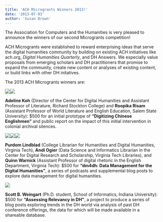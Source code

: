 ```yaml
---
title: 'ACH Microgrants Winners 2013!'
date: '2013-07-03'
author: 'Susan Brown'
---
```

The Association for Computers and the Humanities is very pleased to announce the winners of our second Microgrants competition!

ACH Microgrants were established to reward enterprising ideas that serve the digital humanities community by building on existing ACH initiatives like ach.org, *Digital Humanities Quarterly*, and DH Answers. We especially value proposals from emerging scholars and DH practitioners that promise to expand the community, create new content or analyses of existing content, or build links with other DH initatives.

The 2013 ACH Microgrants winners are:


![](http://www.ach.org/sites/default/files/koh.jpg)![](http://www.ach.org/sites/default/files/Risam.jpg)

**Adeline Koh** (Director of the Center for Digital Humanities and Assistant Professor of Literature, Richard Stockton College) and **Roopika Risam** (Assistant Professor of World Literature and English Education, Salem State University): $500 for an initial prototype of **“Digitizing Chinese Englishmen”** and public report on the impact of this initial intervention in colonial archival silences.


![](http://www.ach.org/sites/default/files/lindblad.jpg)![](http://www.ach.org/sites/default/files/ogier.jpg)![](http://www.ach.org/sites/default/files/warnick.jpg)

**Purdom Lindblad** (College Librarian for Humanities and Digital Humanities, Virginia Tech), **Andi Ogier** (Data Science and Informatics Librarian in the Center for Digital Research and Scholarship, Virginia Tech Libraries), and **Quinn Warnick** (Assistant Professor of digital rhetoric in the English Department, Virginia Tech): $500 for **“dm4dh: Data Management for the Digital Humanities”**, a series of podcasts and supplemental blog posts to explore data management for digital humanities.


![](http://www.ach.org/sites/default/files/weingart.jpg)

**Scott B. Weingart** (Ph.D. student, School of Informatics, Indiana University): $500 for **“Assessing Relevancy in DH”**, a project to produce a series of blog posts exploring trends in the DH world via analysis of past DH conference offerings, the data for which will be made available in a shareable database.